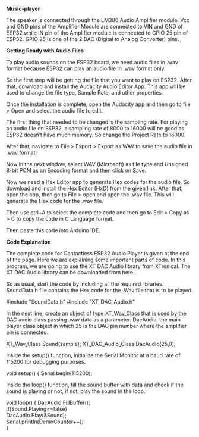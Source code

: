 **Music-player**

The speaker is connected through the LM386 Audio Amplifier module. Vcc and GND pins of the Amplifier Module are connected to VIN and GND of ESP32 while IN pin of the Amplifier module is connected to GPIO 25 pin of ESP32. GPIO 25 is one of the 2 DAC (Digital to Analog Converter) pins.

**Getting Ready with Audio Files**

To play audio sounds on the ESP32 board, we need audio files in .wav format because ESP32 can play an audio file in .wav format only.

So the first step will be getting the file that you want to play on ESP32. After that, download and install the Audacity Audio Editor App. This app will be used to change the file type, Sample Rate, and other properties.

Once the installation is complete, open the Audacity app and then go to file > Open and select the audio file to edit.

The first thing that needed to be changed is the sampling rate. For playing an audio file on ESP32, a sampling rate of 8000 to 16000 will be good as ESP32 doesn’t have much memory. So change the Project Rate to 16000.

After that, navigate to File > Export > Export as WAV to save the audio file in .wav format.

Now in the next window, select WAV (Microsoft) as file type and Unsigned 8-bit PCM as an Encoding format and then click on Save.

Now we need a Hex Editor app to generate Hex codes for the audio file. So download and install the Hex Editor (HxD) from the given link. After that, open the app, then go to File > open and open the .wav file. This will generate the Hex code for the .wav file.

Then use ctrl+A to select the complete code and then go to Edit > Copy as > C to copy the code in C Language format.

Then paste this code into Arduino IDE.

**Code Explanation**

The complete code for Contactless ESP32 Audio Player is given at the end of the page. Here we are explaining some important parts of code. In this program, we are going to use the XT DAC Audio library from XTronical. The XT DAC Audio library can be downloaded from here.

So as usual, start the code by including all the required libraries. SoundData.h file contains the Hex code for the .Wav file that is to be played.

#include "SoundData.h"
#include "XT_DAC_Audio.h"

In the next line, create an object of type XT_Wav_Class that is used by the DAC audio class passing .wav data as a parameter. DacAudio, the main player class object in which 25 is the DAC pin number where the amplifier pin is connected.

XT_Wav_Class Sound(sample);
XT_DAC_Audio_Class DacAudio(25,0);

Inside the setup() function, initialize the Serial Monitor at a baud rate of 115200 for debugging purposes.

void setup() {
  Serial.begin(115200);
  
Inside the loop() function, fill the sound buffer with data and check if the sound is playing or not, if not, play the sound in the loop.

void loop() {
  DacAudio.FillBuffer();               
  if(Sound.Playing==false)      
    DacAudio.Play(&Sound);      
  Serial.println(DemoCounter++);      
}

